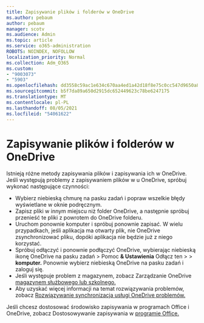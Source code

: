 ```yaml
---
title: Zapisywanie plików i folderów w OneDrive
ms.author: pebaum
author: pebaum
manager: scotv
ms.audience: Admin
ms.topic: article
ms.service: o365-administration
ROBOTS: NOINDEX, NOFOLLOW
localization_priority: Normal
ms.collection: Adm_O365
ms.custom:
- "9003073"
- "5903"
ms.openlocfilehash: dd3558c59ac1e634c670aa4ed1a42d18f8e75c0cc547d9650a84c918b77e056c
ms.sourcegitcommit: b5f7da89a650d2915dc652449623c78be6247175
ms.translationtype: MT
ms.contentlocale: pl-PL
ms.lasthandoff: 08/05/2021
ms.locfileid: "54061622"
---
```

# <a name="saving-files-and-folders-to-onedrive"></a>Zapisywanie plików i folderów w OneDrive

Istnieją różne metody zapisywania plików i zapisywania ich w OneDrive. Jeśli występują problemy z zapisywaniem plików w u OneDrive, spróbuj wykonać następujące czynności:

- Wybierz niebieską chmurę na pasku zadań i popraw wszelkie błędy wyświetlane w oknie podręcznym.
- Zapisz pliki w innym miejscu niż folder OneDrive, a następnie spróbuj przenieść te pliki z powrotem do OneDrive folderu.
- Uruchom ponownie komputer i spróbuj ponownie zapisać. W wielu przypadkach, jeśli aplikacja ma otwarty plik, nie OneDrive zsynchronizować pliku, dopóki aplikacja nie będzie już z niego korzystać.    
- Spróbuj odłączyć i ponownie podłączyć OneDrive, wybierając niebieską ikonę OneDrive na pasku zadań > Pomoc **& Ustawienia** Odłącz ten  >    >  **komputer.** Ponownie wybierz niebieską OneDrive na pasku zadań i zaloguj się.
- Jeśli występuje problem z magazynem, zobacz Zarządzanie OneDrive [magazynem służbowego lub szkolnego.](https://support.microsoft.com/office/manage-your-onedrive-for-work-or-school-storage-31519161-059c-4764-b6f8-f5cd29f7fe68)
- Aby uzyskać więcej informacji na temat rozwiązywania problemów, zobacz [Rozwiązywanie synchronizacja usługi OneDrive problemów.](https://docs.microsoft.com/alchemyinsights/fix-onedrive-sync-issues)  

Jeśli chcesz dostosować środowisko zapisywania w programach Office i OneDrive, zobacz Dostosowywanie zapisywania w [programie Office.](https://support.microsoft.com/office/customize-the-save-experience-in-office-786200a7-f5f2-4d26-a3ae-b78c60dd5d3b)
